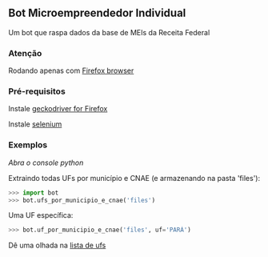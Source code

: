 ## Bot Microempreendedor Individual
Um bot que raspa dados da base de MEIs da Receita Federal

### Atenção

Rodando apenas com [Firefox browser](https://www.mozilla.org/en-US/firefox/new/)

### Pré-requisitos

Instale [geckodriver for Firefox](https://github.com/mozilla/geckodriver/releases)

Instale [selenium](https://selenium-python.readthedocs.io/installation.html)

### Exemplos
*Abra o console python*

Extraindo todas UFs por município e CNAE (e armazenando na pasta 'files'):

```python
>>> import bot
>>> bot.ufs_por_municipio_e_cnae('files')
```
Uma UF específica:
```python
>>> bot.uf_por_municipio_e_cnae('files', uf='PARÁ')
```

Dê uma olhada na [lista de ufs](https://github.com/bernarducs/mei/blob/master/lista%20de%20uf.txt) 
